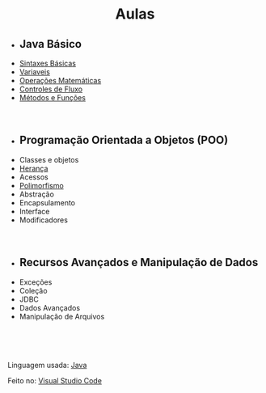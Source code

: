 # <h1 align="center">Aulas</h1>

<ul>
  <li><h2>Java Básico</h2></li>
        <li><a href="https://github.com/jpmendes2000/Aulas/tree/main/Aulas/1-Sintaxes-basicas">Sintaxes Básicas</a></li>
        <li><a href="https://github.com/jpmendes2000/Aulas/tree/main/Aulas/2-Variaveis">Variaveis</a></li>
        <li><a href="https://github.com/jpmendes2000/Aulas/tree/main/Aulas/3-Operacoes-matematicas">Operações Matemáticas</a></li>
        <li><a href="https://github.com/jpmendes2000/Aulas/tree/main/Aulas/4-Controle-de-fluxo">Controles de Fluxo</a></li> 
        <li><a href="https://github.com/jpmendes2000/Aulas/tree/main/Aulas/10-metodos-e-funcoes">Métodos e Funções</a></li> <br><br>
  <li><h2>Programação Orientada a Objetos (POO)</h2></li>
        <li>Classes e objetos</li>
        <li><a href="https://github.com/jpmendes2000/Aulas/tree/main/Aulas/6-heranca">Herança</a></li>
        <li>Acessos</li>
        <li><a href="https://github.com/jpmendes2000/Aulas/tree/main/Aulas/7-polimorfismo">Polimorfismo</a></li>
        <li>Abstração</li>
        <li>Encapsulamento</li>
        <li>Interface</li>
        <li>Modificadores</li><br><br>
  <li><h2>Recursos Avançados e Manipulação de Dados</h2></li>
        <li>Exceções</li>
        <li>Coleção</li>
        <li>JDBC</li>
        <li>Dados Avançados</li>
        <li>Manipulação de Arquivos</li><br><br>
</ul>

<br>
<p>Linguagem usada: <a href="https://www.java.com/pt-BR/">Java</a></p>
<p>Feito no: <a href="https://code.visualstudio.com">Visual Studio Code</a></p>
